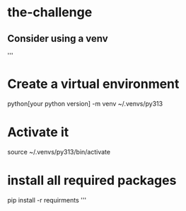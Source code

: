 # the-challenge

## Consider using a venv

'''
# Create a virtual environment
python[your python version] -m venv ~/.venvs/py313

# Activate it
source ~/.venvs/py313/bin/activate

# install all required packages
pip install -r requirments
'''

